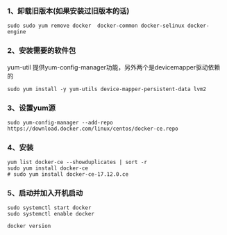### 1、卸载旧版本(如果安装过旧版本的话)
```
sudo sudo yum remove docker  docker-common docker-selinux docker-engine
```
### 2、安装需要的软件包
yum-util 提供yum-config-manager功能，另外两个是devicemapper驱动依赖的
```
sudo yum install -y yum-utils device-mapper-persistent-data lvm2
```
### 3、设置yum源
```
sudo yum-config-manager --add-repo https://download.docker.com/linux/centos/docker-ce.repo
```
### 4、安装
```
yum list docker-ce --showduplicates | sort -r
sudo yum install docker-ce
# sudo yum install docker-ce-17.12.0.ce
```
### 5、启动并加入开机启动
```
sudo systemctl start docker
sudo systemctl enable docker

docker version
```
